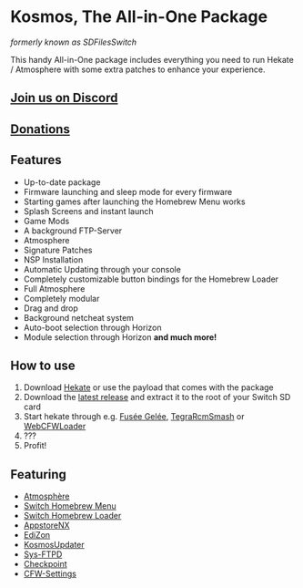 Kosmos, The All-in-One Package
===========================
*formerly known as SDFilesSwitch*

This handy All-in-One package includes everything you need to run Hekate / Atmosphere with some extra patches to enhance your experience.

## [Join us on Discord](https://discord.gg/qbRAuy7)
## [Donations](https://www.patreon.com/atlasnx)

## Features
* Up-to-date package
* Firmware launching and sleep mode for every firmware
* Starting games after launching the Homebrew Menu works
* Splash Screens and instant launch
* Game Mods
* A background FTP-Server
* Atmosphere
* Signature Patches
* NSP Installation
* Automatic Updating through your console
* Completely customizable button bindings for the Homebrew Loader
* Full Atmosphere
* Completely modular
* Drag and drop
* Background netcheat system
* Auto-boot selection through Horizon
* Module selection through Horizon
**and much more!**


## How to use
1. Download [Hekate](https://github.com/CTCaer/hekate/releases) or use the payload that comes with the package
2. Download the [latest release](https://github.com/AtlasNX/Kosmos/releases) and extract it to the root of your Switch SD card
3. Start hekate through e.g. [Fusée Gelée](https://github.com/reswitched/fusee-launcher), [TegraRcmSmash](https://switchtools.sshnuke.net/) or [WebCFWLoader](https://elijahzawesome.github.io/web-cfw-loader/)
4. ???
5. Profit!

## Featuring
* [Atmosphère](https://github.com/Atmosphere-NX/Atmosphere)
* [Switch Homebrew Menu](https://github.com/switchbrew/nx-hbmenu)
* [Switch Homebrew Loader](https://github.com/switchbrew/nx-hbloader)
* [AppstoreNX](https://github.com/vgmoose/appstorenx)
* [EdiZon](https://github.com/thomasnet-mc/EdiZon)
* [KosmosUpdater](https://github.com/StevenMattera/SDFilesUpdater)
* [Sys-FTPD](https://github.com/jakibaki/sys-ftpd)
* [Checkpoint](https://github.com/BernardoGiordano/Checkpoint)
* [CFW-Settings](https://github.com/AtlasNX/CFW-Settings)
